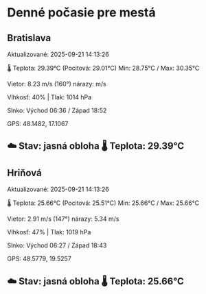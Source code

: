 ﻿# Denné počasie pre mestá

## Bratislava
Aktualizované: 2025-09-21 14:13:26

🌡️ Teplota: 29.39°C 
(Pocitová: 29.01°C)
Min: 28.75°C / Max: 30.35°C

Vietor: 8.23 m/s    (160°) 
nárazy:  m/s

Vlhkosť: 40% | Tlak: 1014 hPa

Slnko: Východ 06:36 / Západ 18:52

GPS: 48.1482, 17.1067

☁️ Stav: jasná obloha        🌡️ Teplota: 29.39°C
---

## Hriňová
Aktualizované: 2025-09-21 14:13:26

🌡️ Teplota: 25.66°C 
(Pocitová: 25.51°C)
Min: 25.66°C / Max: 25.66°C

Vietor: 2.91 m/s (147°)
nárazy: 5.34 m/s

Vlhkosť: 47% | Tlak: 1019 hPa

Slnko: Východ 06:27 / Západ 18:43

GPS: 48.5779, 19.5257

☁️ Stav: jasná obloha        🌡️ Teplota: 25.66°C
---

